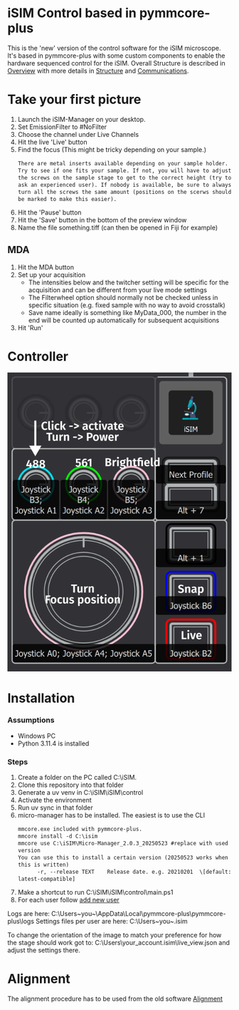 # iSIM Control based in pymmcore-plus
This is the 'new' version of the control software for the iSIM microscope. It's based in pymmcore-plus with some custom components to enable the hardware sequenced control for the iSIM. Overall Structure is described in [Overview](./doc/strucutre_overview.md) with more details in [Structure](./doc/structure.md) and [Communications](./doc/output_comms.md).

# Take your first picture

1. Launch the iSIM-Manager on your desktop.
1. Set EmissionFilter to #NoFilter
1. Choose the channel under Live Channels
1. Hit the live 'Live' button
1. Find the focus (This might be tricky depending on your sample.)
    ```
    There are metal inserts available depending on your sample holder.
    Try to see if one fits your sample. If not, you will have to adjust the screws on the sample stage to get to the correct height (try to ask an experienced user). If nobody is available, be sure to always turn all the screws the same amount (positions on the scerws should be marked to make this easier).
    ```
1. Hit the 'Pause' button
1. Hit the 'Save' button in the bottom of the preview window
1. Name the file something.tiff (can then be opened in Fiji for example)

## MDA
1. Hit the MDA button
1. Set up your acquisition
   * The intensities below and the twitcher setting will be specific for the acquisition and can be different from your live mode settings
   * The Filterwheel option should normally not be checked unless in specific situation (e.g. fixed sample with no way to avoid crosstalk)
   * Save name ideally is something like MyData_000, the number in the end will be counted up automatically for subsequent acquisitions
1. Hit 'Run'

# Controller
![controller functions](../docs/Controller.PNG)

# Installation
### Assumptions
- Windows PC
- Python 3.11.4 is installed

### Steps

1. Create a folder on the PC called C:\iSIM\.
1. Clone this repository into that folder
1. Generate a uv venv in C:\iSIM\iSIM\control
1. Activate the environment
1. Run uv sync in that folder
1. micro-manager has to be installed. The easiest is to use the CLI
    ```
    mmcore.exe included with pymmcore-plus.
    mmcore install -d C:\isim
    mmcore use C:\iSIM\Micro-Manager_2.0.3_20250523 #replace with used version
    You can use this to install a certain version (20250523 works when this is written)
          -r, --release TEXT    Release date. e.g. 20210201  \[default: latest-compatible]
    ```
1. Make a shortcut to run C:\iSIM\iSIM\control\main.ps1
1. For each user follow [add new user](../docs/new_user.md)


Logs are here:
C:\Users\~you~\AppData\Local\pymmcore-plus\pymmcore-plus\logs
Settings files per user are here:
C:\Users\~you~\.isim

To change the orientation of the image to match your preference for how the stage should work got to:
C:\Users\your_account\.isim\live_view.json
and adjust the settings there.

# Alignment
The alignment procedure has to be used from the old software [Alignment](../gui/README.md#alignment)